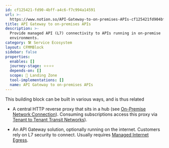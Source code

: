 ```yaml
---
id: cf125421-fd90-4bff-a4c6-f7c994a14591
url: >-
  https://www.notion.so/API-Gateway-to-on-premises-APIs-cf125421fd904bffa4c6f7c994a14591
title: API Gateway to on-premises APIs
description: >-
  Provide managed API (L7) connectivity to APIs running in on-premise
  environments.
category: 🛠 Service Ecosystem
layout: CFMMBlock
sidebar: false
properties:
  enables: []
  journey-stage: ⭐️⭐️⭐️⭐️
  depends-on: []
  scope: 🛬 Landing Zone
  tool-implementations: []
  name: API Gateway to on-premises APIs
---
```


This building block can be built in various ways, and is thus related

- A central HTTP reverse proxy that sits in a hub (see [On-Premise Network Connection](./on-premise-network-connection.md)). Consuming subscriptions access this proxy via [Tenant to Tenant Transit Networks](./tenant-to-tenant-transit-networks.md)).

- An API Gateway solution, optionally running on the internet. Customers rely on L7 security to connect. Usually requires [Managed Internet Egress](/maturity-model/service-ecosystem/managed-internet-egress.md). 
